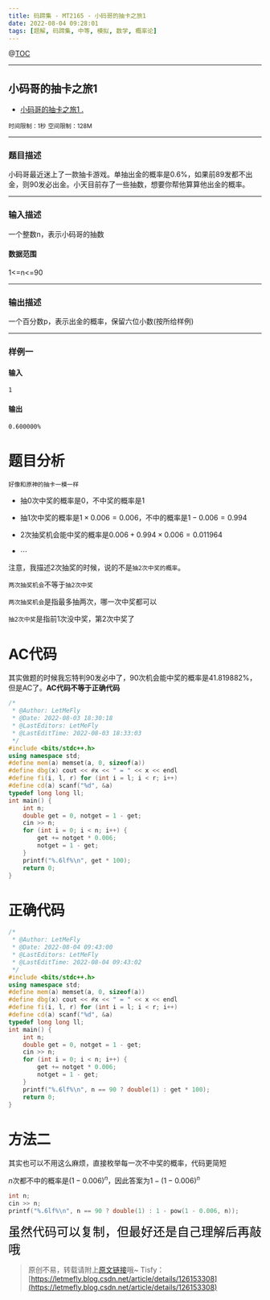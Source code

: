 ```yaml
---
title: 码蹄集 - MT2165 - 小码哥的抽卡之旅1
date: 2022-08-04 09:28:01
tags: [题解, 码蹄集, 中等, 模拟, 数学, 概率论]
---
```


@[TOC](传送门)


---


## 小码哥的抽卡之旅1

+ <a href="https://matiji.net/exam/brushquestion/165/3181/1DC60EA6DF83A333301CFFE1407FBA59"> 小码哥的抽卡之旅1 </a> <a href="https://matiji.net/exam/dohomework/1405/3">.</a>

<small>时间限制：1秒</small>
<small>空间限制：128M</small>



---



### 题目描述

小码哥最近迷上了一款抽卡游戏。单抽出金的概率是0.6%，如果前89发都不出金，则90发必出金。小天目前存了一些抽数，想要你帮他算算他出金的概率。
​


---

### 输入描述



一个整数n，表示小码哥的抽数


#### 数据范围

1<=n<=90

---


### 输出描述


一个百分数p，表示出金的概率，保留六位小数(按所给样例)



---


### 样例一

#### 输入

```
1
```

#### 输出

```
0.600000%
```




# 题目分析

<small>好像和原神的抽卡一模一样</small>

+ 抽$0$次中奖的概率是$0$，不中奖的概率是$1$

+ 抽$1$次中奖的概率是$1\times 0.006 = 0.006$，不中的概率是$1 - 0.006 = 0.994$

+ $2$次抽奖机会能中奖的概率是$0.006 + 0.994\times 0.006 = 0.011964$

+ $\cdots$

注意，我描述$2$次抽奖的时候，说的不是```抽2次中奖的概率```。

```两次抽奖机会```不等于```抽2次中奖```

```两次抽奖机会```是指最多抽两次，哪一次中奖都可以

```抽2次中奖```是指前$1$次没中奖，第$2$次中奖了


# AC代码

其实做题的时候我忘特判$90$发必中了，$90$次机会能中奖的概率是$41.819882\%$，但是AC了。**AC代码不等于正确代码**

```cpp
/*
 * @Author: LetMeFly
 * @Date: 2022-08-03 18:30:18
 * @LastEditors: LetMeFly
 * @LastEditTime: 2022-08-03 18:33:03
 */
#include <bits/stdc++.h>
using namespace std;
#define mem(a) memset(a, 0, sizeof(a))
#define dbg(x) cout << #x << " = " << x << endl
#define fi(i, l, r) for (int i = l; i < r; i++)
#define cd(a) scanf("%d", &a)
typedef long long ll;
int main() {
    int n;
    double get = 0, notget = 1 - get;
    cin >> n;
    for (int i = 0; i < n; i++) {
        get += notget * 0.006;
        notget = 1 - get;
    }
    printf("%.6lf%\n", get * 100);
    return 0;
}
```

# 正确代码

```cpp
/*
 * @Author: LetMeFly
 * @Date: 2022-08-04 09:43:00
 * @LastEditors: LetMeFly
 * @LastEditTime: 2022-08-04 09:43:02
 */
#include <bits/stdc++.h>
using namespace std;
#define mem(a) memset(a, 0, sizeof(a))
#define dbg(x) cout << #x << " = " << x << endl
#define fi(i, l, r) for (int i = l; i < r; i++)
#define cd(a) scanf("%d", &a)
typedef long long ll;
int main() {
    int n;
    double get = 0, notget = 1 - get;
    cin >> n;
    for (int i = 0; i < n; i++) {
        get += notget * 0.006;
        notget = 1 - get;
    }
    printf("%.6lf%\n", n == 90 ? double(1) : get * 100);
    return 0;
}
```

# 方法二

其实也可以不用这么麻烦，直接枚举每一次不中奖的概率，代码更简短

$n$次都不中的概率是$(1-0.006)^n$，因此答案为$1 - (1 - 0.006) ^ n$

```cpp
int n;
cin >> n;
printf("%.6lf%\n", n == 90 ? double(1) : 1 - pow(1 - 0.006, n));
```

<font color="black" face="楷体" size="5px">虽然代码可以复制，但最好还是自己理解后再敲哦</font>

<!-- <font color="black" face="楷体" size="5px">每周提前更新菁英班周赛题解，点关注，不迷路</font> -->

> 原创不易，转载请附上[原文链接](https://blog.tisfy.eu.org/2022/08/04/MaTiJi%20-%20MT2165%20-%20%E5%B0%8F%E7%A0%81%E5%93%A5%E7%9A%84%E6%8A%BD%E5%8D%A1%E4%B9%8B%E6%97%851/)哦~
> Tisfy：[https://letmefly.blog.csdn.net/article/details/126153308](https://letmefly.blog.csdn.net/article/details/126153308)